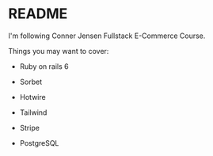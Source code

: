 # README

I'm following Conner Jensen Fullstack E-Commerce Course.

Things you may want to cover:

* Ruby on rails  6
  
* Sorbet

* Hotwire

* Tailwind

* Stripe

* PostgreSQL
